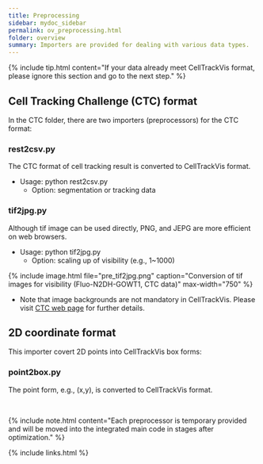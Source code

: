 ```yaml
---
title: Preprocessing
sidebar: mydoc_sidebar
permalink: ov_preprocessing.html
folder: overview
summary: Importers are provided for dealing with various data types. 
---
```


{% include tip.html content="If your data already meet CellTrackVis format, please ignore this section and go to the next step." %}

## Cell Tracking Challenge (CTC) format

In the CTC folder, there are two importers (preprocessors) for the CTC format:

### rest2csv.py

The CTC format of cell tracking result is converted to CellTrackVis format.
- Usage: python rest2csv.py
  * Option: segmentation or tracking data 

### tif2jpg.py

Although tif image can be used directly, PNG, and JEPG are more efficient on web browsers.
- Usage: python tif2jpg.py
  * Option: scaling up of visibility (e.g., 1~1000)

{% include image.html file="pre_tif2jpg.png" caption="Conversion of tif images for visibility (Fluo-N2DH-GOWT1, CTC data)" max-width="750" %}  

- Note that image backgrounds are not mandatory in CellTrackVis. Please visit [CTC web page](http://celltrackingchallenge.net) for further details.

## 2D coordinate format

This importer covert 2D points into CellTrackVis box forms:

### point2box.py

The point form, e.g., (x,y), is converted to CellTrackVis format.

 

{% include note.html content="Each preprocessor is temporary provided and will be moved into the integrated main code in stages after optimization." %}

{% include links.html %}
